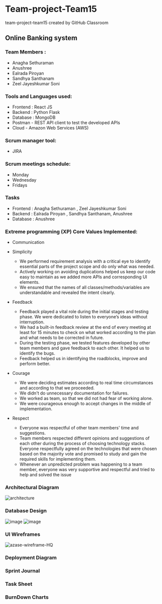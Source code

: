 # Team-project-Team15
team-project-team15 created by GitHub Classroom

## Online Banking system

### Team Members : 
  
  * Anagha Sethuraman
  * Anushree 
  * Ealrada Piroyan
  * Sandhya Santhanam
  * Zeel Jayeshkumar Soni
  
### Tools and Languages used: 
   
  * Frontend : React JS
  * Backend  : Python Flask
  * Database : MongoDB
  * Postman - REST API client to test the developed APIs
  * Cloud - Amazon Web Services (AWS)
### Scrum manager tool: 
   
  * JIRA
  
### Scrum meetings schedule: 
   
  * Monday     
  * Wednesday
  * Fridays
  
### Tasks 
 
  * Frontend : Anagha Sethuraman , Zeel Jayeshkumar Soni
  * Backend  : Ealrada Piroyan ,  Sandhya Santhanam, Anushree
  * Database : Anushree 
   
### Extreme programming (XP) Core Values Implemented:

  * Communication
  * Simplicity
  	* We performed requirement analysis with a critical eye to identify essential parts of the project scope and do only what was needed.
  	* Actively working on avoiding duplications helped us keep our code easy to maintain as we added more APIs and corresponding UI elements.
  	* We ensured that the names of all classes/methods/variables are understandable and revealed the intent clearly.
  
  * Feedback
       * Feedback played a vital role during the initial stages and testing phase. We were dedicated to listen to everyone’s ideas without interruption. 
       * We had a built-in feedback review at the end of every meeting at least for 15 minutes to check on what worked according to the plan and what needs to be corrected in 		future.
       * During the testing phase, we tested features developed by other team members and gave feedback to each other. It helped us to identify the bugs.
       * Feedback helped us in identifying the roadblocks, improve and perform better.
       
  * Courage 
       * We were deciding estimates according to real time circumstances and according to that we proceeded.
       * We didn't do unnecessary documentation for failures.
       * We worked as team, so that we did not had fear of working alone.
       * We were courageous enough to accept changes in the middle of implementation.

  * Respect
   	* Everyone was respectful of other team members' time and suggestions. 
   	* Team members respected different opinions and suggestions of each other during the process of choosing technology stacks. Everyone respectfully agreed on the 		  technologies that were chosen based on the majority vote and promised to study and gain the required skills for implementing them.
   	* Whenever an unpredicted problem was happening to a team member, everyone was very supportive and respectful and tried to help and solved the issue

	




### Architectural Diagram
![architecture](https://user-images.githubusercontent.com/78836467/118317072-737eda80-b4ac-11eb-9baf-9384aa0d8431.png)


### Database Design
![image](https://user-images.githubusercontent.com/80734579/118271495-f9b41480-b4de-11eb-9f60-2ccb2a35a6ba.png)
![image](https://user-images.githubusercontent.com/80734579/118271509-ffa9f580-b4de-11eb-92c3-8929796e4c11.png)


### UI Wireframes
![azase-wireframe-HQ](https://user-images.githubusercontent.com/43404881/118243612-78fc0680-b453-11eb-8ab8-fa143f0255d3.png)


### Deployment Diagram


### Sprint Journal

### Task Sheet

### BurnDown Charts







